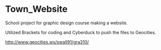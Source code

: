 # Town_Website
School project for graphic design course making a website.

Utilized Brackets for coding and Cyberduck to push the files to Geocities.

http://www.geocities.ws/swall91/gra310/
